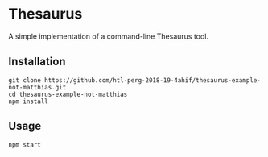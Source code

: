 # Thesaurus


A simple implementation of a command-line Thesaurus tool.

## Installation

```
git clone https://github.com/htl-perg-2018-19-4ahif/thesaurus-example-not-matthias.git
cd thesaurus-example-not-matthias
npm install
```

## Usage

```
npm start
```